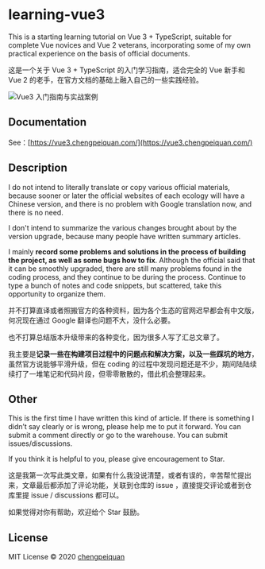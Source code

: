 # learning-vue3

This is a starting learning tutorial on Vue 3 + TypeScript, suitable for complete Vue novices and Vue 2 veterans, incorporating some of my own practical experience on the basis of official documents.

这是一个关于 Vue 3 + TypeScript 的入门学习指南，适合完全的 Vue 新手和 Vue 2 的老手，在官方文档的基础上融入自己的一些实践经验。

![Vue3 入门指南与实战案例](https://cdn.jsdelivr.net/gh/chengpeiquan/learning-vue3@gh-pages/assets/img/vue3.png)

## Documentation

See：[https://vue3.chengpeiquan.com/](https://vue3.chengpeiquan.com/)

## Description

I do not intend to literally translate or copy various official materials, because sooner or later the official websites of each ecology will have a Chinese version, and there is no problem with Google translation now, and there is no need.

I don't intend to summarize the various changes brought about by the version upgrade, because many people have written summary articles.

I mainly **record some problems and solutions in the process of building the project, as well as some bugs how to fix**. Although the official said that it can be smoothly upgraded, there are still many problems found in the coding process, and they continue to be during the process. Continue to type a bunch of notes and code snippets, but scattered, take this opportunity to organize them.

并不打算直译或者照搬官方的各种资料，因为各个生态的官网迟早都会有中文版，何况现在通过 Google 翻译也问题不大，没什么必要。

也不打算总结版本升级带来的各种变化，因为很多人写了汇总文章了。

我主要是**记录一些在构建项目过程中的问题点和解决方案，以及一些踩坑的地方**，虽然官方说能够平滑升级，但在 coding 的过程中发现问题还是不少，期间陆陆续续打了一堆笔记和代码片段，但零零散散的，借此机会整理起来。

## Other

This is the first time I have written this kind of article. If there is something I didn’t say clearly or is wrong, please help me to put it forward. You can submit a comment directly or go to the warehouse. You can submit issues/discussions.

If you think it is helpful to you, please give encouragement to Star.

这是我第一次写此类文章，如果有什么我没说清楚，或者有误的，辛苦帮忙提出来，文章最后都添加了评论功能，关联到仓库的 issue ，直接提交评论或者到仓库里提 issue / discussions 都可以。

如果觉得对你有帮助，欢迎给个 Star 鼓励。

## License

MIT License © 2020 [chengpeiquan](https://github.com/chengpeiquan)

